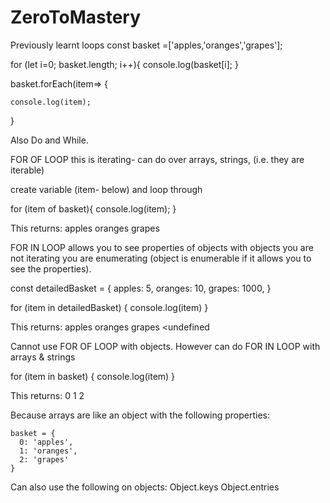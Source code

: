 # ZeroToMastery

Previously learnt loops
const basket =['apples,'oranges','grapes'];

  for (let i=0; basket.length; i++){
    console.log(basket[i];
  }

  basket.forEach(item=> {

    console.log(item);

  }

Also Do and While. 

FOR OF LOOP
this is iterating- can do over arrays, strings, (i.e. they are iterable)

create variable (item- below) and loop through

  for (item of basket){
    console.log(item);
   }
 
This returns:
  apples
  oranges
  grapes

 
 FOR IN LOOP
 allows you to see properties of objects
 with objects you are not iterating you are enumerating (object is enumerable if it allows you to see the properties). 

 
   const detailedBasket = {
     apples: 5,
     oranges: 10,
     grapes: 1000, 
   }
 
   for (item in detailedBasket) {
    console.log(item)
   }

This returns:
  apples
  oranges
  grapes
  <undefined
 
 Cannot use FOR OF LOOP with objects. However can do FOR IN LOOP with arrays & strings
 
   for (item in basket) {
    console.log(item)
   }
 
 This returns: 
  0
  1
  2
  
  Because arrays are like an object with the following properties:
  
    basket = {
      0: 'apples',
      1: 'oranges',
      2: 'grapes'
    }
  
  Can also use the following on objects:
  Object.keys
  Object.entries
  
